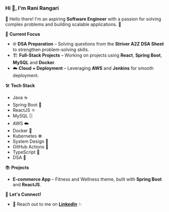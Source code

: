 <h3 align="left">Hi 👋, I'm Rani Rangari</h3>

👋 Hello there! I'm an aspiring **Software Engineer** with a passion for solving complex problems and building scalable applications. 🚀  

🚀 **Current Focus**  
- 🌐 **DSA Preparation** – Solving questions from the **Striver A2Z DSA Sheet** to strengthen problem-solving skills.
- 🏗️ **Full-Stack Projects** – Working on projects using **React**, **Spring Boot**, **MySQL** and **Docker**.  
- ☁️ **Cloud + Deployment** – Leveraging **AWS** and **Jenkins** for smooth deployment.  

🛠️ **Tech Stack**  
- Java ☕️  
- Spring Boot 🌸  
- ReactJS ⚛️ 
- MySQL 🗄️  
- AWS ☁️  
- Docker 🐳  
- Kubernetes ☸️  
- System Design 📐  
- GitHub Actions 🔄  
- TypeScript 🔡  
- DSA 🔬  

📚 **Projects**  
- **E-commerce App** – Fitness and Wellness theme, built with **Spring Boot** and **ReactJS**.  


💬 **Let's Connect!**
- 📧 Reach out to me on [**LinkedIn**](https://www.linkedin.com/in/rani-rangari/)  ✨  


<!-- <h3 align="center">A passionate software developer focused on learning, growing and building impactful applications.</h3> -->
<!--<p><img align="left" src="https://github-readme-stats.vercel.app/api/top-langs?username=rangari-rani&show_icons=true&locale=en&layout=compact" alt="rangari-rani" /></p>
<p>&nbsp;<img align="center" src="https://github-readme-stats.vercel.app/api?username=rangari-rani&show_icons=true&locale=en" alt="rangari-rani" /></p>
<!-- <p align="left"> <img src="https://komarev.com/ghpvc/?username=rangari-rani&label=Profile%20views&color=0e75b6&style=flat" alt="rangari-rani" /> </p> -->

